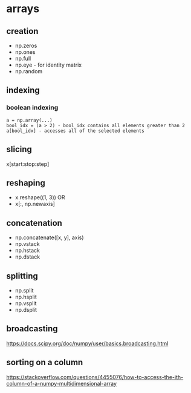 
# arrays

## creation

* np.zeros
* np.ones
* np.full
* np.eye - for identity matrix
* np.random

## indexing

### boolean indexing

```
a = np.array(...)
bool_idx = (a > 2) - bool_idx contains all elements greater than 2
a[bool_idx] - accesses all of the selected elements
```

## slicing 

x[start:stop:step]

## reshaping 

* x.reshape((1, 3)) OR 
* x[:, np.newaxis]

## concatenation

* np.concatenate([x, y], axis)
* np.vstack
* np.hstack
* np.dstack

## splitting

* np.split
* np.hsplit
* np.vsplit
* np.dsplit

## broadcasting

https://docs.scipy.org/doc/numpy/user/basics.broadcasting.html

## sorting on a column

https://stackoverflow.com/questions/4455076/how-to-access-the-ith-column-of-a-numpy-multidimensional-array

